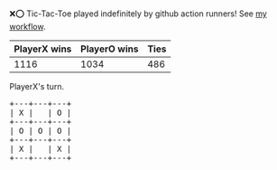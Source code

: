 :x::o: Tic-Tac-Toe played indefinitely by github action runners! See [my workflow](.github/workflows/play.yaml).

|PlayerX wins|PlayerO wins|Ties|
|-|-|-|
|1116|1034|486|

PlayerX's turn.

<pre>
+---+---+---+
| X |   | O |
+---+---+---+
| O | O | O |
+---+---+---+
| X |   | X |
+---+---+---+
</pre>